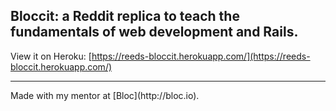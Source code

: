 ## Bloccit: a Reddit replica to teach the fundamentals of web development and Rails.

View it on Heroku: [https://reeds-bloccit.herokuapp.com/](https://reeds-bloccit.herokuapp.com/)
<hr>
Made with my mentor at [Bloc](http://bloc.io).